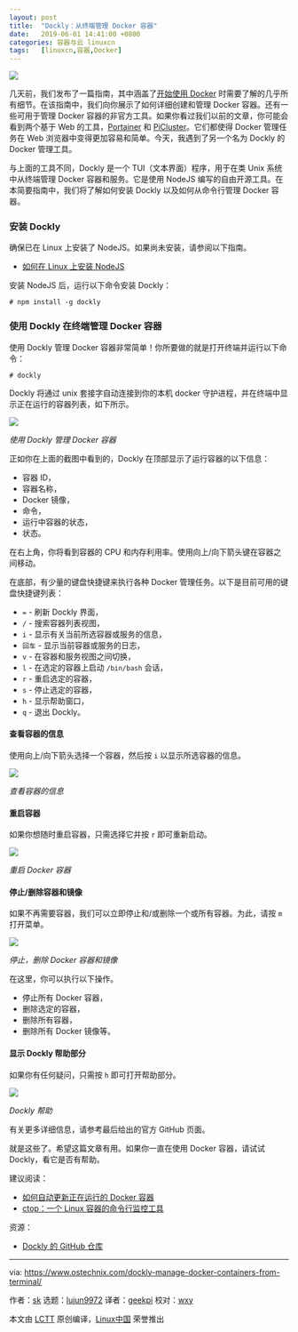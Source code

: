 ```yaml
---
layout: post
title:	"Dockly：从终端管理 Docker 容器"
date:	2019-06-01 14:41:00 +0800 
categories:	容器与云 linuxcn 
tags:	[linuxcn,容器,Docker]
---
```



![](/Asserts/Images//attachment/album/201906/01/144422bfwx1e7fqx1ee11x.jpg)


几天前，我们发布了一篇指南，其中涵盖了[开始使用 Docker](https://www.ostechnix.com/getting-started-with-docker/) 时需要了解的几乎所有细节。在该指南中，我们向你展示了如何详细创建和管理 Docker 容器。还有一些可用于管理 Docker 容器的非官方工具。如果你看过我们以前的文章，你可能会看到两个基于 Web 的工具，[Portainer](https://www.ostechnix.com/portainer-an-easiest-way-to-manage-docker/) 和 [PiCluster](https://www.ostechnix.com/picluster-simple-web-based-docker-management-application/)。它们都使得 Docker 管理任务在 Web 浏览器中变得更加容易和简单。今天，我遇到了另一个名为 Dockly 的 Docker 管理工具。


与上面的工具不同，Dockly 是一个 TUI（文本界面）程序，用于在类 Unix 系统中从终端管理 Docker 容器和服务。它是使用 NodeJS 编写的自由开源工具。在本简要指南中，我们将了解如何安装 Dockly 以及如何从命令行管理 Docker 容器。


### 安装 Dockly


确保已在 Linux 上安装了 NodeJS。如果尚未安装，请参阅以下指南。


* [如何在 Linux 上安装 NodeJS](https://www.ostechnix.com/install-node-js-linux/)


安装 NodeJS 后，运行以下命令安装 Dockly：



```
# npm install -g dockly
```

### 使用 Dockly 在终端管理 Docker 容器


使用 Dockly 管理 Docker 容器非常简单！你所要做的就是打开终端并运行以下命令：



```
# dockly
```

Dockly 将通过 unix 套接字自动连接到你的本机 docker 守护进程，并在终端中显示正在运行的容器列表，如下所示。


![](/Asserts/Images//attachment/album/201906/01/144131aogjb505zlor5xlw.png)


*使用 Dockly 管理 Docker 容器*


正如你在上面的截图中看到的，Dockly 在顶部显示了运行容器的以下信息：


* 容器 ID，
* 容器名称，
* Docker 镜像，
* 命令，
* 运行中容器的状态，
* 状态。


在右上角，你将看到容器的 CPU 和内存利用率。使用向上/向下箭头键在容器之间移动。


在底部，有少量的键盘快捷键来执行各种 Docker 管理任务。以下是目前可用的键盘快捷键列表：


* `=` - 刷新 Dockly 界面，
* `/` - 搜索容器列表视图，
* `i` - 显示有关当前所选容器或服务的信息，
* `回车` - 显示当前容器或服务的日志，
* `v` - 在容器和服务视图之间切换，
* `l` - 在选定的容器上启动 `/bin/bash` 会话，
* `r` - 重启选定的容器，
* `s` - 停止选定的容器，
* `h` - 显示帮助窗口，
* `q` - 退出 Dockly。


#### 查看容器的信息


使用向上/向下箭头选择一个容器，然后按 `i` 以显示所选容器的信息。


![](/Asserts/Images//attachment/album/201906/01/144133t3al7atstqnrqad7.png)


*查看容器的信息*


#### 重启容器


如果你想随时重启容器，只需选择它并按 `r` 即可重新启动。


![](/Asserts/Images//attachment/album/201906/01/144135ipsrnhrtd6zstw45.png)


*重启 Docker 容器*


#### 停止/删除容器和镜像


如果不再需要容器，我们可以立即停止和/或删除一个或所有容器。为此，请按 `m` 打开菜单。


![](/Asserts/Images//attachment/album/201906/01/144137nrv87trcr3tqo972.png)


*停止，删除 Docker 容器和镜像*


在这里，你可以执行以下操作。


* 停止所有 Docker 容器，
* 删除选定的容器，
* 删除所有容器，
* 删除所有 Docker 镜像等。


#### 显示 Dockly 帮助部分


如果你有任何疑问，只需按 `h` 即可打开帮助部分。


![](/Asserts/Images//attachment/album/201906/01/144138n4xev11yuikmem0v.png)


*Dockly 帮助*


有关更多详细信息，请参考最后给出的官方 GitHub 页面。


就是这些了。希望这篇文章有用。如果你一直在使用 Docker 容器，请试试 Dockly，看它是否有帮助。


建议阅读：


* [如何自动更新正在运行的 Docker 容器](https://www.ostechnix.com/automatically-update-running-docker-containers/)
* [ctop：一个 Linux 容器的命令行监控工具](https://www.ostechnix.com/ctop-commandline-monitoring-tool-linux-containers/)


资源：


* [Dockly 的 GitHub 仓库](https://github.com/lirantal/dockly)




---


via: <https://www.ostechnix.com/dockly-manage-docker-containers-from-terminal/>


作者：[sk](https://www.ostechnix.com/author/sk/) 选题：[lujun9972](https://github.com/lujun9972) 译者：[geekpi](https://github.com/geekpi) 校对：[wxy](https://github.com/wxy)


本文由 [LCTT](https://github.com/LCTT/TranslateProject) 原创编译，[Linux中国](https://linux.cn/) 荣誉推出
